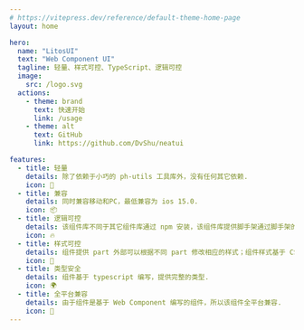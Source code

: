 ```yaml
---
# https://vitepress.dev/reference/default-theme-home-page
layout: home

hero:
  name: "LitosUI"
  text: "Web Component UI"
  tagline: 轻量、样式可控、TypeScript、逻辑可控
  image:
    src: /logo.svg
  actions:
    - theme: brand
      text: 快速开始
      link: /usage
    - theme: alt
      text: GitHub
      link: https://github.com/DvShu/neatui

features:
  - title: 轻量
    details: 除了依赖于小巧的 ph-utils 工具库外，没有任何其它依赖.
    icon: 🏃
  - title: 兼容
    details: 同时兼容移动和PC，最低兼容为 ios 15.0.
    icon: 📦
  - title: 逻辑可控
    details: 该组件库不同于其它组件库通过 npm 安装，该组件库提供脚手架通过脚手架的方式构建源码倒本地，便于修改.
    icon: 🔥
  - title: 样式可控
    details: 组件提供 part 外部可以根据不同 part 修改相应的样式；组件样式基于 CSS Variables 编写；确保样式可控.
    icon: 🎨
  - title: 类型安全
    details: 组件基于 typescript 编写，提供完整的类型.
    icon: 🌍
  - title: 全平台兼容
    details: 由于组件是基于 Web Component 编写的组件，所以该组件全平台兼容.
    icon: 🌈
---
```

